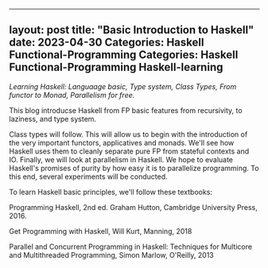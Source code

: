 
---
layout: post
title: "Basic Introduction to Haskell"
date: 2023-04-30
Categories: Haskell Functional-Programming
Categories: Haskell Functional-Programming Haskell-learning
---

_Learning Haskell: Languaage basic, Type system, Class Types, From functor to Monad, Parallelism for free._

This blog introducse Haskell from FP basic features from recursivity, to laziness, and type system. 

Class types will follow. This will allow us to begin with the introduction of the very important functors, applicatives and monads. We'll see how Haskell uses them to cleanly separate pure FP from stateful contexts and IO. Finally, we will look at parallelism in Haskell. We hope to evaluate Haskell's promises of purity by how easy it is to parallelize programming. To this end, several experiments will be conducted.

To learn Haskell basic principles, we'll follow these textbooks:

Programming Haskell, 2nd ed. Graham Hutton, Cambridge University Press, 2016.

Get Programming with Haskell, Will Kurt, Manning, 2018

Parallel and Concurrent Programming in Haskell: Techniques for Multicore and Multithreaded Programming, Simon Marlow, O'Reilly, 2013
